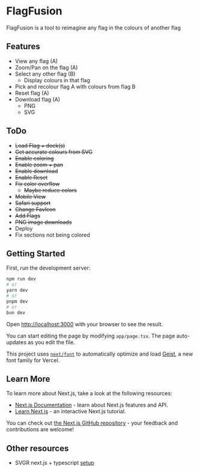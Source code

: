 # FlagFusion
FlagFusion is a tool to reimagine any flag in the colours of another flag


## Features

- View any flag (A)
- Zoom/Pan on the flag (A)
- Select any other flag (B)  
   - Display colours in that flag
- Pick and recolour flag A with colours from flag B
- Reset flag (A)
- Download flag (A)
  - PNG
  - SVG

## ToDo

- ~~Load Flag + dock(s)~~
- ~~Get accurate colours from SVG~~
- ~~Enable coloring~~
- ~~Enable zoom + pan~~
- ~~Enable download~~
- ~~Enable Reset~~
- ~~Fix color overflow~~
  - ~~Maybe reduce colors~~
- ~~Mobile View~~
- ~~Safari support~~
- ~~Change FavIcon~~
- ~~Add Flags~~
- ~~PNG image downloads~~
- Deploy
- Fix sections not being colored

## Getting Started

First, run the development server:

```bash
npm run dev
# or
yarn dev
# or
pnpm dev
# or
bun dev
```

Open [http://localhost:3000](http://localhost:3000) with your browser to see the result.

You can start editing the page by modifying `app/page.tsx`. The page auto-updates as you edit the file.

This project uses [`next/font`](https://nextjs.org/docs/app/building-your-application/optimizing/fonts) to automatically optimize and load [Geist](https://vercel.com/font), a new font family for Vercel.

## Learn More

To learn more about Next.js, take a look at the following resources:

- [Next.js Documentation](https://nextjs.org/docs) - learn about Next.js features and API.
- [Learn Next.js](https://nextjs.org/learn) - an interactive Next.js tutorial.

You can check out [the Next.js GitHub repository](https://github.com/vercel/next.js) - your feedback and contributions are welcome!

## Other resources

- SVGR next.js + typescript [setup](https://react-svgr.com/docs/next/)
